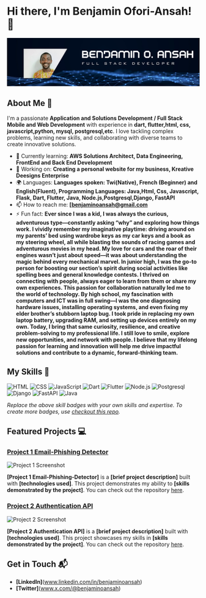# Hi there, I'm Benjamin Ofori-Ansah! 👋

![Banner Image]( https://github.com/benoansah2025/benoansah2025/blob/main/github%20banner.jpg)

## About Me 🚀

I'm a passionate **Application and Solutions Development / Full Stack Mobile and Web Development** with experience in **dart, flutter,html, css, javascript,python, mysql, postgresql,etc**. I love tackling complex problems, learning new skills, and collaborating with diverse teams to create innovative solutions.

- 🌱 Currently learning: **AWS Solutions Architect, Data Engineering, FrontEnd and Back End Development**
- 🔭 Working on: **Creating a personal website for my business, Kreative Deesigns Enterprise**
- 🌍 Languages: **Languages spoken: Twi(Native), French (Beginner) and English(Fluent), Programming Languages: Java,Html, Css, Javascript, Flask, Dart, Flutter, Java, Node.js,Postgresql,Django, FastAPI**
- 📫 How to reach me: **[benjaminoansah@gmail.com**
- ⚡ Fun fact: **Ever since I was a kid, I was always the curious, adventurous type—constantly asking “why” and exploring how things work. I vividly remember my imaginative playtime: driving around on my parents’ bed using wardrobe keys as my car keys and a book as my steering wheel, all while blasting the sounds of racing games and adventurous movies in my head. My love for cars and the roar of their engines wasn’t just about speed—it was about understanding the magic behind every mechanical marvel.
In junior high, I was the go-to person for boosting our section’s spirit during social activities like spelling bees and general knowledge contests. I thrived on connecting with people, always eager to learn from them or share my own experiences. This passion for collaboration naturally led me to the world of technology. By high school, my fascination with computers and ICT was in full swing—I was the one diagnosing hardware issues, installing operating systems, and even fixing my elder brother’s stubborn laptop bug. I took pride in replacing my own laptop battery, upgrading RAM, and setting up devices entirely on my own.
Today, I bring that same curiosity, resilience, and creative problem-solving to my professional life. I still love to smile, explore new opportunities, and network with people. I believe that my lifelong passion for learning and innovation will help me drive impactful solutions and contribute to a dynamic, forward-thinking team.**

## My Skills 🧠

![HTML](https://img.shields.io/badge/-HTML-E34F26?style=flat-square&logo=html5&logoColor=white)
![CSS](https://img.shields.io/badge/-CSS-1572B6?style=flat-square&logo=css3&logoColor=white)
![JavaScript](https://img.shields.io/badge/-JavaScript-F7DF1E?style=flat-square&logo=javascript&logoColor=black)
![Dart](https://img.shields.io/badge/-Dart-61DAFB?style=flat-square&logo=dart&logoColor=black)
![Flutter](https://img.shields.io/badge/-Flutter-339933?style=flat-square&logo=flutter&logoColor=white)
![Node.js](https://img.shields.io/badge/-Node.js-339933?style=flat-square&logo=Node.js&logoColor=white)
![Postgresql](https://img.shields.io/badge/-Postgresql-339933?style=flat-square&logo=postgresql&logoColor=white)
![Django](https://img.shields.io/badge/-Django-339933?style=flat-square&logo=django&logoColor=white)
![FastAPI](https://img.shields.io/badge/-FastApi-339933?style=flat-square&logo=fastapi&logoColor=white)
![Java](https://img.shields.io/badge/-Java-339933?style=flat-square&logo=java&logoColor=white)

*Replace the above skill badges with your own skills and expertise. To create more badges, use [checkout this repo](https://github.com/alexandresanlim/Badges4-README.md-Profile).*

## Featured Projects 💻

### [Project 1 Email-Phishing Detector](project_1_link)

![Project 1 Screenshot](project_1_screenshot_url)

**[Project 1 Email-Phishing-Detector]** is a **[brief project description]** built with **[technologies used]**. This project demonstrates my ability to **[skills demonstrated by the project]**. You can check out the repository [here](project_1_repository_link).

### [Project 2 Authentication API](project_2_link)

![Project 2 Screenshot](project_2_screenshot_url)

**[Project 2 Authentication API]** is a **[brief project description]** built with **[technologies used]**. This project showcases my skills in **[skills demonstrated by the project]**. You can check out the repository [here](project_2_repository_link).

## Get in Touch 📬


- **[LinkedIn]**(www.linkedin.com/in/benjaminoansah)
- **[Twitter]**(www.x.com/@benjaminoansah)


